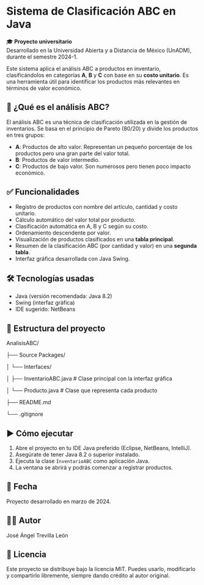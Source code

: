 # Sistema de Clasificación ABC en Java

🎓 **Proyecto universitario**  
Desarrollado en la Universidad Abierta y a Distancia de México (UnADM), durante el semestre 2024-1.

Este sistema aplica el análisis ABC a productos en inventario, clasificándolos en categorías **A**, **B** y **C** con base en su **costo unitario**. Es una herramienta útil para identificar los productos más relevantes en términos de valor económico.

## 📌 ¿Qué es el análisis ABC?

El análisis ABC es una técnica de clasificación utilizada en la gestión de inventarios. Se basa en el principio de Pareto (80/20) y divide los productos en tres grupos:

- **A**: Productos de alto valor. Representan un pequeño porcentaje de los productos pero una gran parte del valor total.
- **B**: Productos de valor intermedio.
- **C**: Productos de bajo valor. Son numerosos pero tienen poco impacto económico.

## ✅ Funcionalidades

- Registro de productos con nombre del artículo, cantidad y costo unitario.
- Cálculo automático del valor total por producto.
- Clasificación automática en A, B y C según su costo.
- Ordenamiento descendente por valor.
- Visualización de productos clasificados en una **tabla principal**.
- Resumen de la clasificación ABC (por cantidad y valor) en una **segunda tabla**.
- Interfaz gráfica desarrollada con Java Swing.

## 🛠️ Tecnologías usadas

- Java (versión recomendada: Java 8.2)
- Swing (interfaz gráfica)
- IDE sugerido: NetBeans

## 📂 Estructura del proyecto

AnalisisABC/

├── Source Packages/

│ └── Interfaces/

│ ├── InventarioABC.java # Clase principal con la interfaz gráfica

│ └── Producto.java # Clase que representa cada producto

├── README.md

└── .gitignore


## ▶️ Cómo ejecutar

1. Abre el proyecto en tu IDE Java preferido (Eclipse, NetBeans, IntelliJ).
2. Asegúrate de tener Java 8.2 o superior instalado.
3. Ejecuta la clase `InventarioABC` como aplicación Java.
4. La ventana se abrirá y podrás comenzar a registrar productos.

## 📅 Fecha

Proyecto desarrollado en marzo de 2024.

## 👨‍💻 Autor

José Ángel Trevilla León  

## 📄 Licencia

Este proyecto se distribuye bajo la licencia MIT. Puedes usarlo, modificarlo y compartirlo libremente, siempre dando crédito al autor original.

